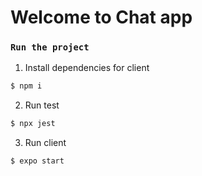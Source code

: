 # Welcome to Chat app

### `Run the project`

1. Install dependencies for client
```sh
$ npm i
```
2. Run test 
```sh
$ npx jest
```
3. Run client
```sh
$ expo start
```

